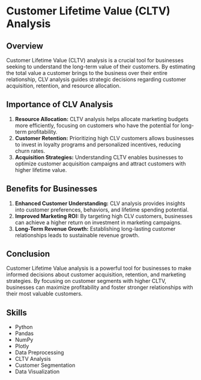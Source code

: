 # Customer Lifetime Value (CLTV) Analysis

## Overview

Customer Lifetime Value (CLTV) analysis is a crucial tool for businesses seeking to understand the long-term value of their customers. By estimating the total value a customer brings to the business over their entire relationship, CLV analysis guides strategic decisions regarding customer acquisition, retention, and resource allocation.

## Importance of CLV Analysis

1. **Resource Allocation:** CLTV analysis helps allocate marketing budgets more efficiently, focusing on customers who have the potential for long-term profitability.
2. **Customer Retention:** Prioritizing high CLV customers allows businesses to invest in loyalty programs and personalized incentives, reducing churn rates.
3. **Acquisition Strategies:** Understanding CLTV enables businesses to optimize customer acquisition campaigns and attract customers with higher lifetime value.

## Benefits for Businesses

1. **Enhanced Customer Understanding:** CLV analysis provides insights into customer preferences, behaviors, and lifetime spending potential.
2. **Improved Marketing ROI:** By targeting high CLV customers, businesses can achieve a higher return on investment in marketing campaigns.
3. **Long-Term Revenue Growth:** Establishing long-lasting customer relationships leads to sustainable revenue growth.

## Conclusion

Customer Lifetime Value analysis is a powerful tool for businesses to make informed decisions about customer acquisition, retention, and marketing strategies. By focusing on customer segments with higher CLTV, businesses can maximize profitability and foster stronger relationships with their most valuable customers.

## Skills

- Python
- Pandas
- NumPy
- Plotly
- Data Preprocessing
- CLTV Analysis
- Customer Segmentation
- Data Visualization

